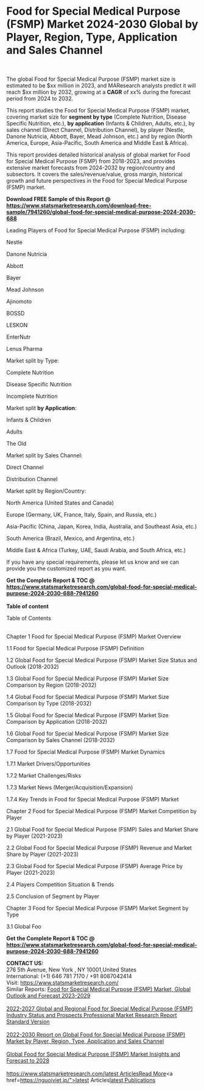 <h1>Food for Special Medical Purpose (FSMP) Market 2024-2030 Global by Player, Region, Type, Application and Sales Channel</h1><br/><p>The global Food for Special Medical Purpose (FSMP) market size is estimated to be $xx million in 2023, and MAResearch analysts predict it will reach $xx million by 2032, growing at a <strong>CAGR</strong> of xx% during the forecast period from 2024 to 2032.</p><p>This report studies the Food for Special Medical Purpose (FSMP) market, covering market size for <strong>segment by type</strong> (Complete Nutrition, Disease Specific Nutrition, etc.), <strong>by application</strong> (Infants & Children, Adults, etc.), by sales channel (Direct Channel, Distribution Channel), by player (Nestle, Danone Nutricia, Abbott, Bayer, Mead Johnson, etc.) and by region (North America, Europe, Asia-Pacific, South America and Middle East & Africa).</p><p>This report provides detailed historical analysis of global market for Food for Special Medical Purpose (FSMP) from 2018-2023, and provides extensive market forecasts from 2024-2032 by region/country and subsectors. It covers the sales/revenue/value, gross margin, historical growth and future perspectives in the Food for Special Medical Purpose (FSMP) market.</p><p><strong>Download FREE Sample of this Report @ <a href="https://www.statsmarketresearch.com/download-free-sample/7941260/global-food-for-special-medical-purpose-2024-2030-688">https://www.statsmarketresearch.com/download-free-sample/7941260/global-food-for-special-medical-purpose-2024-2030-688</a></strong></p><p>Leading Players of Food for Special Medical Purpose (FSMP) including:</p><p>Nestle</p><p>Danone Nutricia</p><p>Abbott</p><p>Bayer</p><p>Mead Johnson</p><p>Ajinomoto</p><p>BOSSD</p><p>LESKON</p><p>EnterNutr</p><p>Lenus Pharma</p><p>Market split by Type:</p><p>Complete Nutrition</p><p>Disease Specific Nutrition</p><p>Incomplete Nutrition</p><p>Market split <strong>by Application</strong>:</p><p>Infants & Children</p><p>Adults</p><p>The Old</p><p>Market split by Sales Channel:</p><p>Direct Channel</p><p>Distribution Channel</p><p>Market split by Region/Country:</p><p>North America (United States and Canada)</p><p>Europe (Germany, UK, France, Italy, Spain, and Russia, etc.)</p><p>Asia-Pacific (China, Japan, Korea, India, Australia, and Southeast Asia, etc.)</p><p>South America (Brazil, Mexico, and Argentina, etc.)</p><p>Middle East & Africa (Turkey, UAE, Saudi Arabia, and South Africa, etc.)</p><p>If you have any special requirements, please let us know and we can provide you the customized report as you want.</p><div><b>Get the Complete Report & TOC @ <a href="https://www.statsmarketresearch.com/global-food-for-special-medical-purpose-2024-2030-688-7941260">https://www.statsmarketresearch.com/global-food-for-special-medical-purpose-2024-2030-688-7941260</a></b></div><br><b>Table of content</b><p>Table of Contents<br />
 
 <br />
 
 Chapter 1 Food for Special Medical Purpose (FSMP) Market Overview<br />
 
  1.1 Food for Special Medical Purpose (FSMP) Definition<br />
 
  1.2 Global Food for Special Medical Purpose (FSMP) Market Size Status and Outlook (2018-2032)<br />
 
  1.3 Global Food for Special Medical Purpose (FSMP) Market Size Comparison by Region (2018-2032)<br />
 
  1.4 Global Food for Special Medical Purpose (FSMP) Market Size Comparison by Type (2018-2032)<br />
 
  1.5 Global Food for Special Medical Purpose (FSMP) Market Size Comparison by Application (2018-2032)<br />
 
  1.6 Global Food for Special Medical Purpose (FSMP) Market Size Comparison by Sales Channel (2018-2032)<br />
 
  1.7 Food for Special Medical Purpose (FSMP) Market Dynamics<br />
 
  1.7.1 Market Drivers/Opportunities<br />
 
  1.7.2 Market Challenges/Risks<br />
 
  1.7.3 Market News (Merger/Acquisition/Expansion)<br />
 
  1.7.4 Key Trends in Food for Special Medical Purpose (FSMP) Market<br />
 
 Chapter 2 Food for Special Medical Purpose (FSMP) Market Competition by Player<br />
 
  2.1 Global Food for Special Medical Purpose (FSMP) Sales and Market Share by Player (2021-2023)<br />
 
  2.2 Global Food for Special Medical Purpose (FSMP) Revenue and Market Share by Player (2021-2023)<br />
 
  2.3 Global Food for Special Medical Purpose (FSMP) Average Price by Player (2021-2023)<br />
 
  2.4 Players Competition Situation & Trends<br />
 
  2.5 Conclusion of Segment by Player<br />
 
 Chapter 3 Food for Special Medical Purpose (FSMP) Market Segment by Type<br />
 
  3.1 Global Foo<br><div><b>Get the Complete Report & TOC @ <a href="https://www.statsmarketresearch.com/global-food-for-special-medical-purpose-2024-2030-688-7941260">https://www.statsmarketresearch.com/global-food-for-special-medical-purpose-2024-2030-688-7941260</a></b></div></p> <b>CONTACT US:</b><br>276 5th Avenue, New York , NY 10001,United States<br>International: (+1) 646 781 7170 / +91 8087042414<br>Visit: <a href="https://www.statsmarketresearch.com/">https://www.statsmarketresearch.com/</a><br>Similar Reports: <a href="https://www.statsmarketresearch.com/global-food-for-special-medical-purpose-2024-2030-688-7941260">Food for Special Medical Purpose (FSMP) Market, Global Outlook and Forecast 2023-2029</a><br/><br/><a href="https://www.statsmarketresearch.com/global-food-for-special-medical-purpose-2024-2030-688-7941260">2022-2027 Global and Regional Food for Special Medical Purpose (FSMP) Industry Status and Prospects Professional Market Research Report Standard Version</a><br/><br/><a href="https://www.statsmarketresearch.com/global-food-for-special-medical-purpose-2024-2030-688-7941260">2022-2030 Report on Global Food for Special Medical Purpose (FSMP) Market by Player, Region, Type, Application and Sales Channel</a><br/><br/><a href="https://www.statsmarketresearch.com/global-food-for-special-medical-purpose-2024-2030-688-7941260">Global Food for Special Medical Purpose (FSMP) Market Insights and Forecast to 2028</a><br/><br/><a href="https://gyeongbokgung.com">https://www.statsmarketresearch.com/</a><a href="https://hallyeomaritime.com">latest Articles</a><a href="https://jingwansa.com">Read More</a><a href=https://nguoiviet.jp/">latest Articles</a><a href="https://www.intelmarketresearch.com/">latest Publications</a>